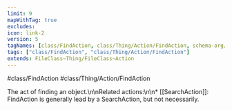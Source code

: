 ```yaml
---
limit: 9
mapWithTag: true
excludes:
icon: link-2
version: 5
tagNames: [class/FindAction, class/Thing/Action/FindAction, schema-org/FindAction]
tags: ["class/FindAction", "class/Thing/Action/FindAction"]
extends: FileClass~Thing/FileClass~Action
---
```


#class/FindAction
#class/Thing/Action/FindAction


The act of finding an object.\n\nRelated actions:\n\n\* [[SearchAction]]: FindAction is generally lead by a SearchAction, but not necessarily.

